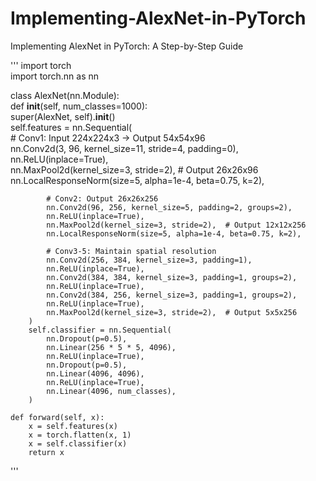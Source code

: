 # Implementing-AlexNet-in-PyTorch
Implementing AlexNet in PyTorch: A Step-by-Step Guide

'''
import torch  
import torch.nn as nn  

class AlexNet(nn.Module):  
    def __init__(self, num_classes=1000):  
        super(AlexNet, self).__init__()  
        self.features = nn.Sequential(  
            # Conv1: Input 224x224x3 → Output 54x54x96  
            nn.Conv2d(3, 96, kernel_size=11, stride=4, padding=0),  
            nn.ReLU(inplace=True),  
            nn.MaxPool2d(kernel_size=3, stride=2),  # Output 26x26x96  
            nn.LocalResponseNorm(size=5, alpha=1e-4, beta=0.75, k=2),  

            # Conv2: Output 26x26x256  
            nn.Conv2d(96, 256, kernel_size=5, padding=2, groups=2),  
            nn.ReLU(inplace=True),  
            nn.MaxPool2d(kernel_size=3, stride=2),  # Output 12x12x256  
            nn.LocalResponseNorm(size=5, alpha=1e-4, beta=0.75, k=2),  

            # Conv3-5: Maintain spatial resolution  
            nn.Conv2d(256, 384, kernel_size=3, padding=1),  
            nn.ReLU(inplace=True),  
            nn.Conv2d(384, 384, kernel_size=3, padding=1, groups=2),  
            nn.ReLU(inplace=True),  
            nn.Conv2d(384, 256, kernel_size=3, padding=1, groups=2),  
            nn.ReLU(inplace=True),  
            nn.MaxPool2d(kernel_size=3, stride=2),  # Output 5x5x256  
        )  
        self.classifier = nn.Sequential(  
            nn.Dropout(p=0.5),  
            nn.Linear(256 * 5 * 5, 4096),  
            nn.ReLU(inplace=True),  
            nn.Dropout(p=0.5),  
            nn.Linear(4096, 4096),  
            nn.ReLU(inplace=True),  
            nn.Linear(4096, num_classes),  
        )  

    def forward(self, x):  
        x = self.features(x)  
        x = torch.flatten(x, 1)  
        x = self.classifier(x)  
        return x  
'''
